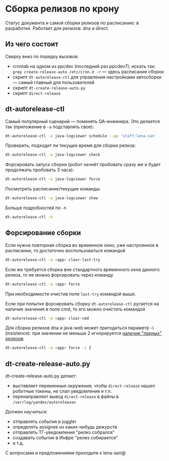 # Сборка релизов по крону

Статус документа и самой сборки релизов по расписанию: в разработке.
Работает для релизов: dna и direct.

## Из чего состоит

Сверху вниз по порядку вызовов:

- crontab на одном из ppcdev (последний раз ppcdev7), искать так: `grep create-release-auto /etc/cron.d -r` — здесь расписание сборок
- скрипт `dt-autorelease-ctl` для управления настройками автосборки — самый главный для пользователей
- скрипт `dt-create-release-auto.py`
- скрипт `direct-release`

## dt-autorelease-ctl
Самый популярный сценарий — поменять QA-инженера. Это делается так (приложение в `-a` подставлять свое):
```sh
dt-autorelease-ctl -a java-logviewer schedule --qa 'staff:lena-san'
```

Проверить, подходит ли текущее время для сборки релиза:
```sh
dt-autorelease-ctl -a java-logviewer check
```

Форсировать запуск сборки (робот начнёт пробовать сразу же и будет продолжать пробовать 3 часа):
```sh
dt-autorelease-ctl -a java-logviewer force
```

Посмотреть расписание/текущие команды:
```sh
dt-autorelease-ctl -a java-logviewer show
```

Больше подробностей по `-h`
```sh
dt-autorelease-ctl -h
```

## Форсирование сборки
Если нужна повторная сборка во временное окно, уже настроенное в расписании, то достаточно воспользоваться командой
```sh
dt-autorelease-ctl -a <app> clear-last-try
```

Если же требуется сборка вне стандартного временного окна данного релиза, то ее можно форсировать через команду
```sh
dt-autorelease-ctl -a <app> force
```
При необходимости очистив поле `last-try` командой выше.

Если при попытке форсировать сборку `dt-autorelease-ctl` ругается на наличие значения в поле cmd, то его можно очистить командой
```sh
dt-autorelease-ctl -a <app> clear-cmd
```

Для сборки релизов dna и java-web может пригодиться параметр -i (insistence): при значении не меньше 2 игнорируется [наличие "парных" релизов](https://a.yandex-team.ru/arc/trunk/arcadia/direct/infra/direct-utils/direct-release-tools/bin/dt-create-release-auto.py?rev=r8329083#L134):
```sh
dt-autorelease-ctl -a <app> force -i 2
```

## dt-create-release-auto.py

dt-create-release-auto.py делает:

- выставляет переменные окружения, чтобы `direct-release` нашел роботные токены, не слал уведомления и т.п.
- перенаправляет вывод `direct-release` в файлы в `/var/log/yandex/autoreleases`

Должен научиться:

- отправлять события в juggler
- определять assignee из каких-нибудь дежурств
- отправлять ТГ-уведомления "релиз собрался"
- создавать события в Инфре "релиз собирается"
- и т.д.

С вопросами и предложениями приходите к lena-san@

